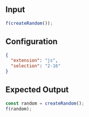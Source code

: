 
## Input
```javascript input
f(createRandom());
```

## Configuration
```json configuration
{
  "extension": "js",
  "selection": "2-16"
}
```

## Expected Output
```javascript expected output
const random = createRandom();
f(random);
```
